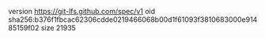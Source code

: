 version https://git-lfs.github.com/spec/v1
oid sha256:b376f1fbcac62306cdde0219466068b00d1f61093f3810683000e91485159f02
size 21935

